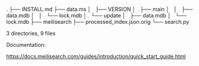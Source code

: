 .
├── INSTALL.md
├── data.ms
│   ├── VERSION
│   ├── main
│   │   ├── data.mdb
│   │   └── lock.mdb
│   └── update
│   ├── data.mdb
│   └── lock.mdb
├── meilisearch
├── processed_index.json.orig
└── search.py

3 directories, 9 files

Documentation:

https://docs.meilisearch.com/guides/introduction/quick_start_guide.html
